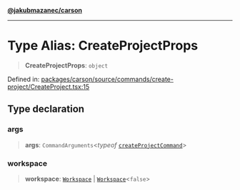 [**@jakubmazanec/carson**](../README.md)

---

# Type Alias: CreateProjectProps

> **CreateProjectProps**: `object`

Defined in:
[packages/carson/source/commands/create-project/CreateProject.tsx:15](https://github.com/jakubmazanec/tools/blob/7c5f40d811171692b72a47160bc33d644201b16a/packages/carson/source/commands/create-project/CreateProject.tsx#L15)

## Type declaration

### args

> **args**: `CommandArguments`\<_typeof_
> [`createProjectCommand`](../variables/createProjectCommand.md)\>

### workspace

> **workspace**: [`Workspace`](../classes/Workspace.md) \|
> [`Workspace`](../classes/Workspace.md)\<`false`\>

